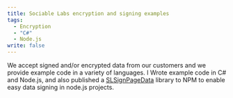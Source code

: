 ```yaml
---
title: Sociable Labs encryption and signing examples
tags: 
  - Encryption
  - "C#"
  - Node.js
write: false
---
```


We accept signed and/or encrypted data from our customers and we provide example code in a variety of languages. I Wrote example code in C# and Node.js, and also published a <a href="https://github.com/nfriedly/SLSignPageData">SLSignPageData</a> library to NPM to enable easy data signing in node.js projects.